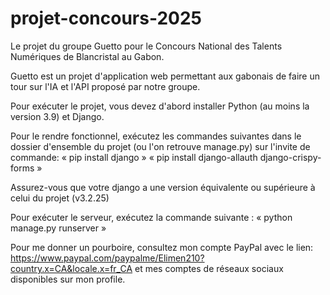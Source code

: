 # projet-concours-2025
 Le projet du groupe Guetto pour le Concours National des Talents Numériques de Blancristal au Gabon.

 Guetto est un projet d'application web permettant aux gabonais de faire un tour sur l'IA et l'API proposé par notre groupe. 

Pour exécuter le projet, vous devez d'abord installer Python (au moins la version 3.9) et Django.

Pour le rendre fonctionnel, exécutez les commandes suivantes dans le dossier d'ensemble du projet (ou l'on retrouve manage.py) sur l'invite de commande:
« pip install django » « pip install django-allauth django-crispy-forms »

Assurez-vous que votre django a une version équivalente ou supérieure à celui du projet (v3.2.25)

Pour exécuter le serveur, exécutez la commande suivante :
« python manage.py runserver »

Pour me donner un pourboire, consultez mon compte PayPal avec le lien: https://www.paypal.com/paypalme/Elimen210?country.x=CA&locale.x=fr_CA et mes comptes de réseaux sociaux disponibles sur mon profile.
